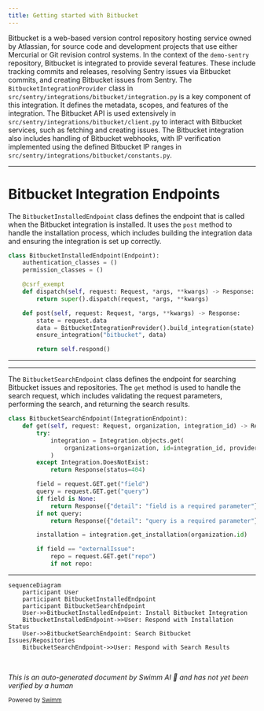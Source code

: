 ```yaml
---
title: Getting started with Bitbucket
---
```

Bitbucket is a web-based version control repository hosting service owned by Atlassian, for source code and development projects that use either Mercurial or Git revision control systems. In the context of the `demo-sentry` repository, Bitbucket is integrated to provide several features. These include tracking commits and releases, resolving Sentry issues via Bitbucket commits, and creating Bitbucket issues from Sentry. The `BitbucketIntegrationProvider` class in `src/sentry/integrations/bitbucket/integration.py` is a key component of this integration. It defines the metadata, scopes, and features of the integration. The Bitbucket API is used extensively in `src/sentry/integrations/bitbucket/client.py` to interact with Bitbucket services, such as fetching and creating issues. The Bitbucket integration also includes handling of Bitbucket webhooks, with IP verification implemented using the defined Bitbucket IP ranges in `src/sentry/integrations/bitbucket/constants.py`.

<SwmSnippet path="/src/sentry/integrations/bitbucket/installed.py" line="11">

---

# Bitbucket Integration Endpoints

The `BitbucketInstalledEndpoint` class defines the endpoint that is called when the Bitbucket integration is installed. It uses the `post` method to handle the installation process, which includes building the integration data and ensuring the integration is set up correctly.

```python
class BitbucketInstalledEndpoint(Endpoint):
    authentication_classes = ()
    permission_classes = ()

    @csrf_exempt
    def dispatch(self, request: Request, *args, **kwargs) -> Response:
        return super().dispatch(request, *args, **kwargs)

    def post(self, request: Request, *args, **kwargs) -> Response:
        state = request.data
        data = BitbucketIntegrationProvider().build_integration(state)
        ensure_integration("bitbucket", data)

        return self.respond()
```

---

</SwmSnippet>

<SwmSnippet path="/src/sentry/integrations/bitbucket/search.py" line="13">

---

The `BitbucketSearchEndpoint` class defines the endpoint for searching Bitbucket issues and repositories. The `get` method is used to handle the search request, which includes validating the request parameters, performing the search, and returning the search results.

```python
class BitbucketSearchEndpoint(IntegrationEndpoint):
    def get(self, request: Request, organization, integration_id) -> Response:
        try:
            integration = Integration.objects.get(
                organizations=organization, id=integration_id, provider="bitbucket"
            )
        except Integration.DoesNotExist:
            return Response(status=404)

        field = request.GET.get("field")
        query = request.GET.get("query")
        if field is None:
            return Response({"detail": "field is a required parameter"}, status=400)
        if not query:
            return Response({"detail": "query is a required parameter"}, status=400)

        installation = integration.get_installation(organization.id)

        if field == "externalIssue":
            repo = request.GET.get("repo")
            if not repo:
```

---

</SwmSnippet>

```mermaid
sequenceDiagram
    participant User
    participant BitbucketInstalledEndpoint
    participant BitbucketSearchEndpoint
    User->>BitbucketInstalledEndpoint: Install Bitbucket Integration
    BitbucketInstalledEndpoint->>User: Respond with Installation Status
    User->>BitbucketSearchEndpoint: Search Bitbucket Issues/Repositories
    BitbucketSearchEndpoint->>User: Respond with Search Results
```

&nbsp;

*This is an auto-generated document by Swimm AI 🌊 and has not yet been verified by a human*

<SwmMeta version="3.0.0" repo-id="Z2l0aHViJTNBJTNBZGVtby1zZW50cnklM0ElM0Fzd2ltbWlv" repo-name="demo-sentry"><sup>Powered by [Swimm](/)</sup></SwmMeta>
